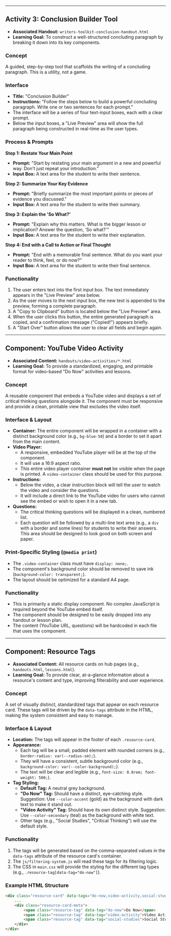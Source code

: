 
---

## **Activity 3: Conclusion Builder Tool**

*   **Associated Handout:** `writers-toolkit-conclusion-handout.html`
*   **Learning Goal:** To construct a well-structured concluding paragraph by breaking it down into its key components.

### **Concept**

A guided, step-by-step tool that scaffolds the writing of a concluding paragraph. This is a utility, not a game.

### **Interface**

*   **Title:** "Conclusion Builder"
*   **Instructions:** "Follow the steps below to build a powerful concluding paragraph. Write one or two sentences for each prompt."
*   The interface will be a series of four text-input boxes, each with a clear prompt.
*   Below the input boxes, a "Live Preview" area will show the full paragraph being constructed in real-time as the user types.

### **Process & Prompts**

**Step 1: Restate Your Main Point**
*   **Prompt:** "Start by restating your main argument in a new and powerful way. Don't just repeat your introduction."
*   **Input Box:** A text area for the student to write their sentence.

**Step 2: Summarize Your Key Evidence**
*   **Prompt:** "Briefly summarize the most important points or pieces of evidence you discussed."
*   **Input Box:** A text area for the student to write their summary.

**Step 3: Explain the 'So What?'**
*   **Prompt:** "Explain why this matters. What is the bigger lesson or implication? Answer the question, 'So what?'"
*   **Input Box:** A text area for the student to write their explanation.

**Step 4: End with a Call to Action or Final Thought**
*   **Prompt:** "End with a memorable final sentence. What do you want your reader to think, feel, or do now?"
*   **Input Box:** A text area for the student to write their final sentence.

### **Functionality**

1.  The user enters text into the first input box. The text immediately appears in the "Live Preview" area below.
2.  As the user moves to the next input box, the new text is appended to the preview, forming a complete paragraph.
3.  A "Copy to Clipboard" button is located below the "Live Preview" area.
4.  When the user clicks this button, the entire generated paragraph is copied, and a confirmation message ("Copied!") appears briefly.
5.  A "Start Over" button allows the user to clear all fields and begin again.

---

## **Component: YouTube Video Activity**

*   **Associated Content:** `handouts/video-activities/*.html`
*   **Learning Goal:** To provide a standardized, engaging, and printable format for video-based "Do Now" activities and lessons.

### **Concept**

A reusable component that embeds a YouTube video and displays a set of critical thinking questions alongside it. The component must be responsive and provide a clean, printable view that excludes the video itself.

### **Interface & Layout**

*   **Container:** The entire component will be wrapped in a container with a distinct background color (e.g., `bg-blue-50`) and a border to set it apart from the main content.
*   **Video Player:**
    *   A responsive, embedded YouTube player will be at the top of the component.
    *   It will use a 16:9 aspect ratio.
    *   This entire video player container **must not** be visible when the page is printed. A `video-container` class should be used for this purpose.
*   **Instructions:**
    *   Below the video, a clear instruction block will tell the user to watch the video and consider the questions.
    *   It will include a direct link to the YouTube video for users who cannot see the embed or wish to open it in a new tab.
*   **Questions:**
    *   The critical thinking questions will be displayed in a clean, numbered list.
    *   Each question will be followed by a multi-line text area (e.g., a `div` with a border and some lines) for students to write their answers. This area should be designed to look good on both screen and paper.

### **Print-Specific Styling (`@media print`)**

*   The `.video-container` class must have `display: none;`.
*   The component's background color should be removed to save ink (`background-color: transparent;`).
*   The layout should be optimized for a standard A4 page.

### **Functionality**

*   This is primarily a static display component. No complex JavaScript is required beyond the YouTube embed itself.
*   The component should be designed to be easily dropped into any handout or lesson plan.
*   The content (YouTube URL, questions) will be hardcoded in each file that uses the component.

---

## **Component: Resource Tags**

*   **Associated Content:** All resource cards on hub pages (e.g., `handouts.html`, `lessons.html`).
*   **Learning Goal:** To provide clear, at-a-glance information about a resource's content and type, improving filterability and user experience.

### **Concept**

A set of visually distinct, standardized tags that appear on each resource card. These tags will be driven by the `data-tags` attribute in the HTML, making the system consistent and easy to manage.

### **Interface & Layout**

*   **Location:** The tags will appear in the footer of each `.resource-card`.
*   **Appearance:**
    *   Each tag will be a small, padded element with rounded corners (e.g., `border-radius: var(--radius-sm);`).
    *   They will have a consistent, subtle background color (e.g., `background-color: var(--color-background);`).
    *   The text will be clear and legible (e.g., `font-size: 0.8rem; font-weight: 500;`).
*   **Tag Styling:**
    *   **Default Tag:** A neutral grey background.
    *   **"Do Now" Tag:** Should have a distinct, eye-catching style. Suggestion: Use `--color-accent` (gold) as the background with dark text to make it stand out.
    *   **"Video Activity" Tag:** Should have its own distinct style. Suggestion: Use `--color-secondary` (teal) as the background with white text.
    *   Other tags (e.g., "Social Studies", "Critical Thinking") will use the default style.

### **Functionality**

1.  The tags will be generated based on the comma-separated values in the `data-tags` attribute of the resource card's container.
2.  The `js/filtering-system.js` will read these tags for its filtering logic.
3.  The CSS in `main.css` will provide the styling for the different tag types (e.g., `.resource-tag[data-tag="do-now"]`).

### **Example HTML Structure**

```html
<div class="resource-card" data-tags="do-now,video-activity,social-studies">
    ...
    <div class="resource-card-meta">
        <span class="resource-tag" data-tag="do-now">Do Now</span>
        <span class="resource-tag" data-tag="video-activity">Video Activity</span>
        <span class="resource-tag" data-tag="social-studies">Social Studies</span>
    </div>
</div>
```
